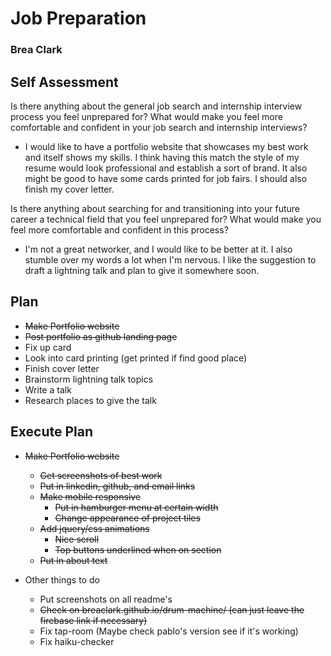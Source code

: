 # Job Preparation

### Brea Clark

## Self Assessment

Is there anything about the general job search and internship interview process you feel unprepared for? What would make you feel more comfortable and confident in your job search and internship interviews?
* I would like to have a portfolio website that showcases my best work and itself shows my skills. I think having this match the style of my resume would look professional and establish a sort of brand. It also might be good to have some cards printed for job fairs. I should also finish my cover letter.

Is there anything about searching for and transitioning into your future career a technical field that you feel unprepared for? What would make you feel more comfortable and confident in this process?
* I'm not a great networker, and I would like to be better at it. I also stumble over my words a lot when I'm nervous. I like the suggestion to draft a lightning talk and plan to give it somewhere soon.

## Plan

* ~~Make Portfolio website~~
* ~~Post portfolio as github landing page~~
* Fix up card
* Look into card printing (get printed if find good place)
* Finish cover letter
* Brainstorm lightning talk topics
* Write a talk
* Research places to give the talk

## Execute Plan
* ~~Make Portfolio website~~
  * ~~Get screenshots of best work~~
  * ~~Put in linkedin, github, and email links~~
  * ~~Make mobile responsive~~
    * ~~Put in hamburger menu at certain width~~
    * ~~Change appearance of project tiles~~
  * ~~Add jquery/css animations~~
    * ~~Nice scroll~~
    * ~~Top buttons underlined when on section~~
  * ~~Put in about text~~

* Other things to do
  * Put screenshots on all readme's
  * ~~Check on breaclark.github.io/drum-machine/ (can just leave the firebase link if necessary)~~
  * Fix tap-room (Maybe check pablo's version see if it's working)
  * Fix haiku-checker
